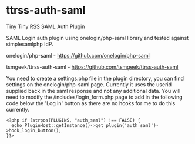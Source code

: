 # ttrss-auth-saml
Tiny Tiny RSS SAML Auth Plugin

SAML Login auth plugin using onelogin/php-saml library and tested against simplesamlphp IdP.

onelogin/php-saml - https://github.com/onelogin/php-saml

tsmgeek/ttrss-auth-saml - https://github.com/tsmgeek/ttrss-auth-saml

You need to create a settings.php file in the plugin directory, you can find settings on the onelogin/php-saml page.
Currently it uses the userid supplied back in the saml response and not any additional data.
You will need to modify the /includes/login_form.php page to add in the following code below the 'Log in' button as there are no hooks for me to do this currently.


    <?php if (strpos(PLUGINS, "auth_saml") !== FALSE) {
      echo PluginHost::getInstance()->get_plugin('auth_saml')->hook_login_button();
    }?>

